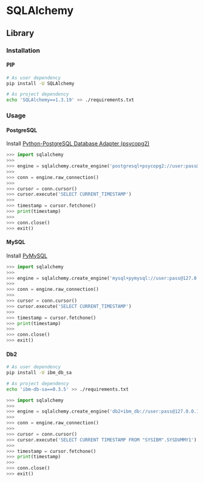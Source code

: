 # SQLAlchemy

## Library

### Installation

#### PIP

```sh
# As user dependency
pip install -U SQLAlchemy

# As project dependency
echo 'SQLAlchemy==1.3.19' >> ./requirements.txt
```

### Usage

<!-- #### MongoDB

```sh
# As user dependency
pip install -U pymongo

# As project dependency
echo 'pymongo==3.11.0' >> ./requirements.txt
``` -->

#### PostgreSQL

Install [Python-PostgreSQL Database Adapter (psycopg2)](./psycopg2)

```py
>>> import sqlalchemy
>>>
>>> engine = sqlalchemy.create_engine('postgresql+psycopg2://user:pass@127.0.0.1:5432/dev')
>>>
>>> conn = engine.raw_connection()
>>>
>>> cursor = conn.cursor()
>>> cursor.execute('SELECT CURRENT_TIMESTAMP')
>>>
>>> timestamp = cursor.fetchone()
>>> print(timestamp)
>>>
>>> conn.close()
>>> exit()
```

#### MySQL

Install [PyMySQL](./pymysql)

```py
>>> import sqlalchemy
>>>
>>> engine = sqlalchemy.create_engine('mysql+pymysql://user:pass@127.0.0.1:3306/dev')
>>>
>>> conn = engine.raw_connection()
>>>
>>> cursor = conn.cursor()
>>> cursor.execute('SELECT CURRENT_TIMESTAMP')
>>>
>>> timestamp = cursor.fetchone()
>>> print(timestamp)
>>>
>>> conn.close()
>>> exit()
```

#### Db2

```sh
# As user dependency
pip install -U ibm_db_sa

# As project dependency
echo 'ibm-db-sa==0.3.5' >> ./requirements.txt
```

```py
>>> import sqlalchemy
>>>
>>> engine = sqlalchemy.create_engine('db2+ibm_db://user:pass@127.0.0.1:50000/dev')
>>>
>>> conn = engine.raw_connection()
>>>
>>> cursor = conn.cursor()
>>> cursor.execute('SELECT CURRENT TIMESTAMP FROM "SYSIBM".SYSDUMMY1')
>>>
>>> timestamp = cursor.fetchone()
>>> print(timestamp)
>>>
>>> conn.close()
>>> exit()
```
